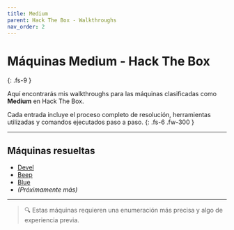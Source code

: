 ```yaml
---
title: Medium
parent: Hack The Box - Walkthroughs
nav_order: 2
---
```


# Máquinas Medium - Hack The Box
{: .fs-9 }

Aquí encontrarás mis walkthroughs para las máquinas clasificadas como **Medium** en Hack The Box.

Cada entrada incluye el proceso completo de resolución, herramientas utilizadas y comandos ejecutados paso a paso.
{: .fs-6 .fw-300 }

---

## Máquinas resueltas

- [Devel](devel.md)
- [Beep](beep.md)
- [Blue](blue.md)
- *(Próximamente más)*

---

> 🔍 Estas máquinas requieren una enumeración más precisa y algo de experiencia previa.
